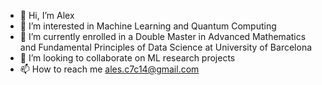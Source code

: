 - 👋 Hi, I’m Alex
- 👀 I’m interested in Machine Learning and Quantum Computing
- 🌱 I’m currently enrolled in a Double Master in Advanced Mathematics and Fundamental Principles of Data Science at University of Barcelona
- 💞️ I’m looking to collaborate on ML research projects
- 📫 How to reach me ales.c7c14@gmail.com

<!---
socalesc/socalesc is a ✨ special ✨ repository because its `README.md` (this file) appears on your GitHub profile.
You can click the Preview link to take a look at your changes.
--->
